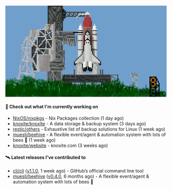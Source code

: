 ![](https://raw.githubusercontent.com/penguwin/penguwin/master/assets/shuttle.gif)

#### 🚀 Check out what I'm currently working on

- [NixOS/nixpkgs](https://github.com/NixOS/nixpkgs) - Nix Packages collection (1 day ago)
- [knoxite/knoxite](https://github.com/knoxite/knoxite) - A data storage &amp; backup system (3 days ago)
- [restic/others](https://github.com/restic/others) - Exhaustive list of backup solutions for Linux (1 week ago)
- [muesli/beehive](https://github.com/muesli/beehive) - A flexible event/agent &amp; automation system with lots of bees 🐝 (1 week ago)
- [knoxite/website](https://github.com/knoxite/website) - knoxite.com (3 weeks ago)

#### 🛰️ Latest releases I've contributed to

- [cli/cli](https://github.com/cli/cli) ([v1.1.0](https://github.com/cli/cli/releases/tag/v1.1.0), 1 week ago) - GitHub’s official command line tool
- [muesli/beehive](https://github.com/muesli/beehive) ([v0.4.0](https://github.com/muesli/beehive/releases/tag/v0.4.0), 6 months ago) - A flexible event/agent &amp; automation system with lots of bees 🐝

